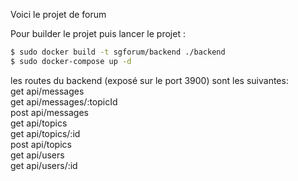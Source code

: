 Voici le projet de forum  

Pour builder le projet puis lancer le projet :  
```sh
$ sudo docker build -t sgforum/backend ./backend  
$ sudo docker-compose up -d  
```

les routes du backend (exposé sur le port 3900) sont les suivantes:  
get  api/messages  
get  api/messages/:topicId  
post api/messages  
get  api/topics  
get  api/topics/:id  
post api/topics  
get  api/users  
get  api/users/:id  